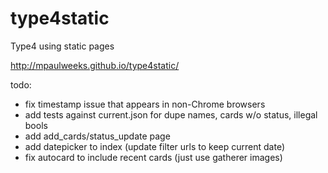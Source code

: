 # type4static
Type4 using static pages

http://mpaulweeks.github.io/type4static/

todo:
- fix timestamp issue that appears in non-Chrome browsers
- add tests against current.json for dupe names, cards w/o status, illegal bools
- add add_cards/status_update page
- add datepicker to index (update filter urls to keep current date)
- fix autocard to include recent cards (just use gatherer images)
